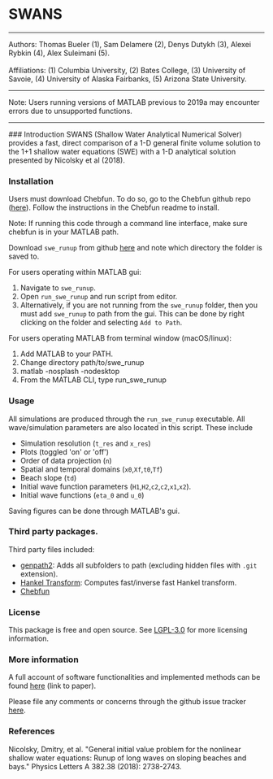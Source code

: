 # SWANS

<hr/>
Authors: Thomas Bueler (1), Sam Delamere (2), Denys Dutykh (3), Alexei Rybkin (4), Alex Suleimani (5).
<br/>
<br/>
Affiliations: (1) Columbia University, (2) Bates College, (3) University of Savoie, (4) University of Alaska Fairbanks, (5) Arizona State University.
<hr/>
Note: Users running versions of MATLAB previous to 2019a may encounter errors due to unsupported functions.  
<hr/>
### Introduction
SWANS (Shallow Water Analytical Numerical Solver) provides a fast, direct comparison of a 1-D general finite volume solution to the 1+1 shallow water equations (SWE) with a 1-D analytical solution presented by Nicolsky et al (2018).

### Installation

Users must download Chebfun. To do so, go to the Chebfun github repo ([here](https://github.com/chebfun/chebfun)). Follow the instructions in the Chebfun readme to install.

Note: If running this code through a command line interface, make sure chebfun is in your MATLAB path.

Download `swe_runup` from github [here](https://github.com/twbf/swe_runup) and note which directory the folder is saved to.

For users operating within MATLAB gui:
1. Navigate to `swe_runup`.
2. Open `run_swe_runup` and run script from editor.
3. Alternatively, if you are not running from the `swe_runup` folder, then you must add `swe_runup` to path from the gui. This can be done by right clicking on the folder and selecting `Add to Path`.

For users operating MATLAB from terminal window (macOS/linux):
1. Add MATLAB to your PATH.
2. Change directory path/to/swe_runup
3. matlab -nosplash -nodesktop
4. From the MATLAB CLI, type run_swe_runup  

### Usage

All simulations are produced through the `run_swe_runup` executable. All wave/simulation parameters are also located in this script. These include
- Simulation resolution (`t_res` and `x_res`)
- Plots (toggled 'on' or 'off')
- Order of data projection (`n`)
- Spatial and temporal domains (`x0`,`Xf`,`t0`,`Tf`)
- Beach slope (`td`)
- Initial wave function parameters (`H1`,`H2`,`c2`,`c2`,`x1`,`x2`).
- Initial wave functions (`eta_0` and `u_0`)

Saving figures can be done through MATLAB's gui.

### Third party packages.
Third party files included:
- [genpath2](https://www.mathworks.com/matlabcentral/fileexchange/72791-genpath2): Adds all subfolders to path (excluding hidden files with `.git` extension).
- [Hankel Transform](https://www.mathworks.com/matlabcentral/fileexchange/13371-hankel-transform): Computes fast/inverse fast Hankel transform.
- [Chebfun](https://www.chebfun.org/download/)

### License
This package is free and open source. See [LGPL-3.0](https://opensource.org/licenses/LGPL-3.0) for more licensing information.

### More information
A full account of software functionalities and implemented methods can be found [here](link-to-paper) (link to paper).

Please file any comments or concerns through the github issue tracker [here](/https://github.com/twbf/swe_runup/issues).

### References
Nicolsky, Dmitry, et al. "General initial value problem for the nonlinear shallow water equations: Runup of long waves on sloping beaches and bays." Physics Letters A 382.38 (2018): 2738-2743.
